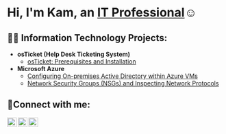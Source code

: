 <h1>Hi, I'm Kam, an <a href="https://linkedin.com/in/kamstokes">IT Professional</a>☺</h1>
<h2>👨‍💻 Information Technology Projects:</h2>

- <b>osTicket (Help Desk Ticketing System)</b>
  - [osTicket: Prerequisites and Installation](https://github.com/KamStokes/osticket-prereqs)
- <b>Microsoft Azure</b>
  - [Configuring On-premises Active Directory within Azure VMs](https://github.com/KamStokes/configure-ad)
  - [Network Security Groups (NSGs) and Inspecting Network Protocols](https://github.com/KamStokes/azure-network-protocols)

<h2>🤳Connect with me:</h2>

[<img align="left" alt="Kam | Twitter" width="22px" src="https://cdn.jsdelivr.net/npm/simple-icons@v3/icons/twitter.svg" />][twitter]
[<img align="left" alt="Kam | LinkedIn" width="22px" src="https://cdn.jsdelivr.net/npm/simple-icons@v3/icons/linkedin.svg" />][linkedin]
[<img align="left" alt="Kam | Instagram" width="22px" src="https://cdn.jsdelivr.net/npm/simple-icons@v3/icons/instagram.svg" />][instagram]

[twitter]: https://twitter.com/KamStokes3304
[instagram]: https://www.instagram.com/kam.stokes
[linkedin]: https://linkedin.com/in/kamstokes

<!--
**KamStokes/KamStokes** is a ✨ _special_ ✨ repository because its `README.md` (this file) appears on your GitHub profile.

Here are some ideas to get you started:

- 🔭 I’m currently working on ...
- 🌱 I’m currently learning ...
- 👯 I’m looking to collaborate on ...
- 🤔 I’m looking for help with ...
- 💬 Ask me about ...
- 📫 How to reach me: ...
- 😄 Pronouns: ...
- ⚡ Fun fact: ...
-->
